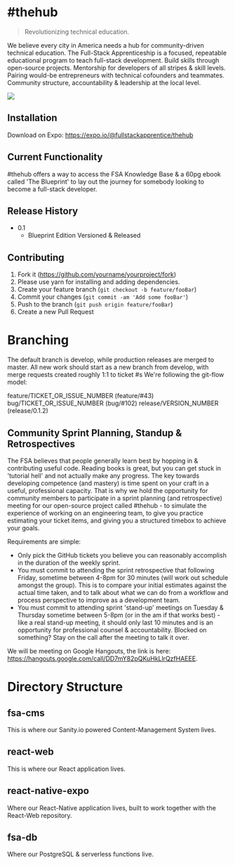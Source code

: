 # #thehub
> Revolutionizing technical education.

We believe every city in America needs a hub for community-driven technical education. The Full-Stack Apprenticeship is a focused, repeatable educational program to teach full-stack development. Build skills through open-source projects. Mentorship for developers of all stripes & skill levels. Pairing would-be entrepreneurs with technical cofounders and teammates. Community structure, accountability & leadership at the local level. 

![](fsa.png)

## Installation

Download on Expo: https://expo.io/@fullstackapprentice/thehub

## Current Functionality

#thehub offers a way to access the FSA Knowledge Base & a 60pg ebook called 'The Blueprint' to lay out the journey for somebody looking to become a full-stack developer.

## Release History
* 0.1
    * Blueprint Edition Versioned & Released

## Contributing

1. Fork it (<https://github.com/yourname/yourproject/fork>)
2. Please use yarn for installing and adding dependencies.
3. Create your feature branch (`git checkout -b feature/fooBar`)
4. Commit your changes (`git commit -am 'Add some fooBar'`)
5. Push to the branch (`git push origin feature/fooBar`)
6. Create a new Pull Request

# Branching
The default branch is develop, while production releases are merged to master.
All new work should start as a new branch from develop, with merge requests created roughly 1:1 to ticket #s
We're following the git-flow model:

feature/TICKET_OR_ISSUE_NUMBER (feature/#43)
bug/TICKET_OR_ISSUE_NUMBER (bug/#102)
release/VERSION_NUMBER (release/0.1.2)

## Community Sprint Planning, Standup & Retrospectives

The FSA believes that people generally learn best by hopping in & contributing useful code. Reading books is great, but you can get stuck in 'tutorial hell' and not actually make any progress. The key towards developing competence (and mastery) is time spent on your craft in a useful, professional capacity. That is why we hold the opportunity for community members to participate in a sprint planning (and retrospective) meeting for our open-source project called #thehub - to simulate the experience of working on an engineering team, to give you practice estimating your ticket items, and giving you a structured timebox to achieve your goals.

Requirements are simple:
- Only pick the GitHub tickets you believe you can reasonably accomplish in the duration of the weekly sprint.
- You must commit to attending the sprint retrospective that following Friday, sometime between 4-8pm for 30 minutes (will work out schedule amongst the group). This is to compare your initial estimates against the actual time taken, and to talk about what we can do from a workflow and process perspective to improve as a development team.
- You must commit to attending sprint 'stand-up' meetings on Tuesday & Thursday sometime between 5-8pm (or in the am if that works best) - like a real stand-up meeting, it should only last 10 minutes and is an opportunity for professional counsel & accountability. Blocked on something? Stay on the call after the meeting to talk it over.

We will be meeting on Google Hangouts, the link is here: https://hangouts.google.com/call/DD7mY82pQKuHkLlrQzfHAEEE.

# Directory Structure
## fsa-cms
This is where our Sanity.io powered Content-Management System lives.

## react-web
This is where our React application lives.

## react-native-expo
Where our React-Native application lives, built to work together with the React-Web repository.

## fsa-db
Where our PostgreSQL & serverless functions live.



